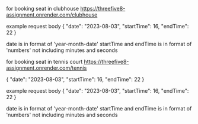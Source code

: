 for booking seat in clubhouse
https://threefive8-assignment.onrender.com/clubhouse

example request body
{
  "date": "2023-08-03",
  "startTime": 16,
  "endTime": 22
}

date is in format of 'year-month-date'
startTime and endTime is in format of 'numbers' not including minutes and seconds



for booking seat in tennis court
https://threefive8-assignment.onrender.com/tennis



{
  "date": "2023-08-03",
  "startTime": 16,
  "endTime": 22
}

example request body
{
  "date": "2023-08-03",
  "startTime": 16,
  "endTime": 22
}

date is in format of 'year-month-date'
startTime and endTime is in format of 'numbers' not including minutes and seconds